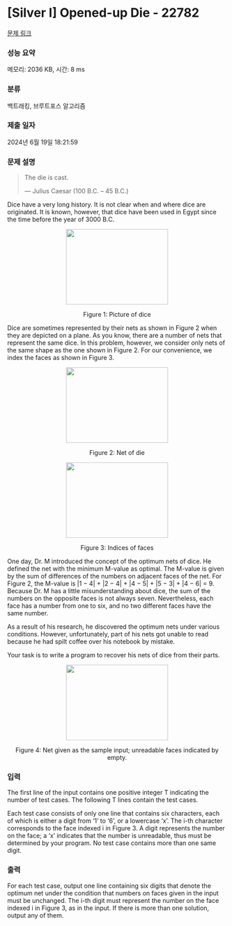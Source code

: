 # [Silver I] Opened-up Die - 22782 

[문제 링크](https://www.acmicpc.net/problem/22782) 

### 성능 요약

메모리: 2036 KB, 시간: 8 ms

### 분류

백트래킹, 브루트포스 알고리즘

### 제출 일자

2024년 6월 19일 18:21:59

### 문제 설명

<blockquote>
<p>The die is cast.</p>

<p>— Julius Caesar (100 B.C. – 45 B.C.)</p>
</blockquote>

<p>Dice have a very long history. It is not clear when and where dice are originated. It is known, however, that dice have been used in Egypt since the time before the year of 3000 B.C.</p>

<p style="text-align: center;"><img alt="" src="https://upload.acmicpc.net/3e50eb02-2e13-404a-ace0-83dd1d0b68c6/-/preview/" style="width: 234px; height: 173px;"></p>

<p style="text-align: center;">Figure 1: Picture of dice</p>

<p>Dice are sometimes represented by their nets as shown in Figure 2 when they are depicted on a plane. As you know, there are a number of nets that represent the same dice. In this problem, however, we consider only nets of the same shape as the one shown in Figure 2. For our convenience, we index the faces as shown in Figure 3.</p>

<p style="text-align: center;"><img alt="" src="https://upload.acmicpc.net/cea79495-81e0-4e80-a20e-e87ecb648ab1/-/preview/" style="width: 234px; height: 173px;"></p>

<p style="text-align: center;">Figure 2: Net of die</p>

<p style="text-align: center;"><img alt="" src="https://upload.acmicpc.net/32c35460-12d0-4e08-8b71-a7b676e8f06a/-/preview/" style="width: 234px; height: 173px;"></p>

<p style="text-align: center;">Figure 3: Indices of faces</p>

<p>One day, Dr. M introduced the concept of the optimum nets of dice. He defined the net with the minimum M-value as optimal. The M-value is given by the sum of differences of the numbers on adjacent faces of the net. For Figure 2, the M-value is |1 − 4| + |2 − 4| + |4 − 5| + |5 − 3| + |4 − 6| = 9. Because Dr. M has a little misunderstanding about dice, the sum of the numbers on the opposite faces is not always seven. Nevertheless, each face has a number from one to six, and no two different faces have the same number.</p>

<p>As a result of his research, he discovered the optimum nets under various conditions. However, unfortunately, part of his nets got unable to read because he had spilt coffee over his notebook by mistake.</p>

<p>Your task is to write a program to recover his nets of dice from their parts.</p>

<p style="text-align: center;"><img alt="" src="https://upload.acmicpc.net/151d1929-ddf7-415f-aa74-f18ae477f411/-/preview/" style="width: 234px; height: 173px;"></p>

<p style="text-align: center;">Figure 4: Net given as the sample input; unreadable faces indicated by empty.</p>

### 입력 

 <p>The first line of the input contains one positive integer T indicating the number of test cases. The following T lines contain the test cases.</p>

<p>Each test case consists of only one line that contains six characters, each of which is either a digit from ‘1’ to ‘6’, or a lowercase ‘x’. The i-th character corresponds to the face indexed i in Figure 3. A digit represents the number on the face; a ‘x’ indicates that the number is unreadable, thus must be determined by your program. No test case contains more than one same digit.</p>

### 출력 

 <p>For each test case, output one line containing six digits that denote the optimum net under the condition that numbers on faces given in the input must be unchanged. The i-th digit must represent the number on the face indexed i in Figure 3, as in the input. If there is more than one solution, output any of them.</p>

